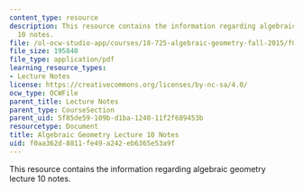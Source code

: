 ```yaml
---
content_type: resource
description: This resource contains the information regarding algebraic geometry lecture
  10 notes.
file: /ol-ocw-studio-app/courses/18-725-algebraic-geometry-fall-2015/f0aa362d8811fe49a242eb6365e53a9f_MIT18_725F15_lec10.pdf
file_size: 195840
file_type: application/pdf
learning_resource_types:
- Lecture Notes
license: https://creativecommons.org/licenses/by-nc-sa/4.0/
ocw_type: OCWFile
parent_title: Lecture Notes
parent_type: CourseSection
parent_uid: 5f85de59-109b-d1ba-1240-11f2f689453b
resourcetype: Document
title: Algebraic Geometry Lecture 10 Notes
uid: f0aa362d-8811-fe49-a242-eb6365e53a9f
---
```

This resource contains the information regarding algebraic geometry lecture 10 notes.